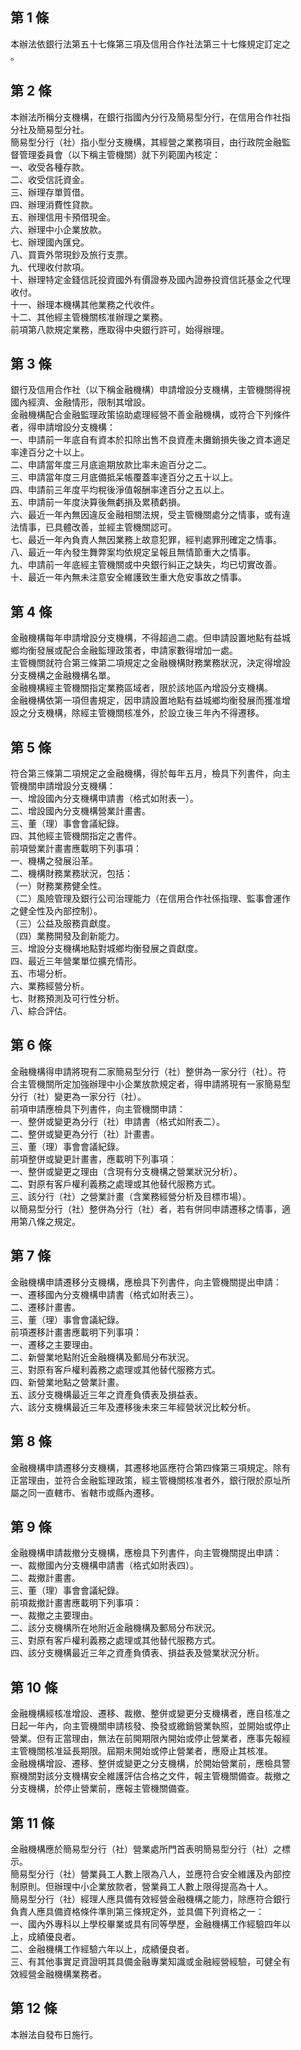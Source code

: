 第 1 條
-------
本辦法依銀行法第五十七條第三項及信用合作社法第三十七條規定訂定之  
。

第 2 條
-------
本辦法所稱分支機構，在銀行指國內分行及簡易型分行，在信用合作社指  
分社及簡易型分社。  
簡易型分行（社）指小型分支機構，其經營之業務項目，由行政院金融監  
督管理委員會（以下稱主管機關）就下列範圍內核定：  
一、收受各種存款。  
二、收受信託資金。  
三、辦理存單質借。  
四、辦理消費性貸款。  
五、辦理信用卡預借現金。  
六、辦理中小企業放款。  
七、辦理國內匯兌。  
八、買賣外幣現鈔及旅行支票。  
九、代理收付款項。  
十、辦理特定金錢信託投資國外有價證券及國內證券投資信託基金之代理  
    收付。  
十一、辦理本機構其他業務之代收件。  
十二、其他經主管機關核准辦理之業務。  
前項第八款規定業務，應取得中央銀行許可，始得辦理。

第 3 條
-------
銀行及信用合作社（以下稱金融機構）申請增設分支機構，主管機關得視  
國內經濟、金融情形，限制其增設。  
金融機構配合金融監理政策協助處理經營不善金融機構，或符合下列條件  
者，得申請增設分支機構：  
一、申請前一年底自有資本於扣除出售不良資產未攤銷損失後之資本適足  
    率達百分之十以上。  
二、申請當年度三月底逾期放款比率未逾百分之二。  
三、申請當年度三月底備抵呆帳覆蓋率達百分之五十以上。  
四、申請前三年度平均稅後淨值報酬率達百分之五以上。  
五、申請前一年度決算後無虧損及累積虧損。  
六、最近一年內無因違反金融相關法規，受主管機關處分之情事，或有違  
    法情事，已具體改善，並經主管機關認可。  
七、最近一年內負責人無因業務上故意犯罪，經判處罪刑確定之情事。  
八、最近一年內發生舞弊案均依規定呈報且無情節重大之情事。  
九、申請前一年底經主管機關或中央銀行糾正之缺失，均已切實改善。  
十、最近一年內無未注意安全維護致生重大危安事故之情事。

第 4 條
-------
金融機構每年申請增設分支機構，不得超過二處。但申請設置地點有益城  
鄉均衡發展或配合金融監理政策者，申請家數得增加一處。  
主管機關就符合第三條第二項規定之金融機構財務業務狀況，決定得增設  
分支機構之金融機構名單。  
金融機構經主管機關指定業務區域者，限於該地區內增設分支機構。  
金融機構依第一項但書規定，因申請設置地點有益城鄉均衡發展而獲准增  
設之分支機構，除經主管機關核准外，於設立後三年內不得遷移。

第 5 條
-------
符合第三條第二項規定之金融機構，得於每年五月，檢具下列書件，向主  
管機關申請增設分支機構：  
一、增設國內分支機構申請書（格式如附表一）。  
二、增設國內分支機構營業計畫書。  
三、董（理）事會會議紀錄。  
四、其他經主管機關指定之書件。  
前項營業計畫書應載明下列事項：  
一、機構之發展沿革。  
二、機構財務業務狀況，包括：  
（一）財務業務健全性。  
（二）風險管理及銀行公司治理能力（在信用合作社係指理、監事會運作  
      之健全性及內部控制）。  
（三）公益及服務貢獻度。  
（四）業務開發及創新能力。  
三、增設分支機構地點對城鄉均衡發展之貢獻度。  
四、最近三年營業單位擴充情形。  
五、市場分析。  
六、業務經營分析。  
七、財務預測及可行性分析。  
八、綜合評估。

第 6 條
-------
金融機構得申請將現有二家簡易型分行（社）整併為一家分行（社）。符  
合主管機關所定加強辦理中小企業放款規定者，得申請將現有一家簡易型  
分行（社）變更為一家分行（社）。  
前項申請應檢具下列書件，向主管機關申請：  
一、整併或變更為分行（社）申請書（格式如附表二）。  
二、整併或變更為分行（社）計畫書。  
三、董（理）事會會議紀錄。  
前項整併或變更計畫書，應載明下列事項：  
一、整併或變更之理由（含現有分支機構之營業狀況分析）。  
二、對原有客戶權利義務之處理或其他替代服務方式。  
三、該分行（社）之營業計畫（含業務經營分析及目標市場）。  
以簡易型分行（社）整併為分行（社）者，若有併同申請遷移之情事，適  
用第八條之規定。

第 7 條
-------
金融機構申請遷移分支機構，應檢具下列書件，向主管機關提出申請：  
一、遷移國內分支機構申請書（格式如附表三）。  
二、遷移計畫書。  
三、董（理）事會會議紀錄。  
前項遷移計畫書應載明下列事項：  
一、遷移之主要理由。  
二、新營業地點附近金融機構及郵局分布狀況。  
三、對原有客戶權利義務之處理或其他替代服務方式。  
四、新營業地點之營業計畫。  
五、該分支機構最近三年之資產負債表及損益表。  
六、該分支機構最近三年及遷移後未來三年經營狀況比較分析。

第 8 條
-------
金融機構申請遷移分支機構，其遷移地區應符合第四條第三項規定。除有  
正當理由，並符合金融監理政策，經主管機關核准者外，銀行限於原址所  
屬之同一直轄市、省轄市或縣內遷移。

第 9 條
-------
金融機構申請裁撤分支機構，應檢具下列書件，向主管機關提出申請：  
一、裁撤國內分支機構申請書（格式如附表四）。  
二、裁撤計畫書。  
三、董（理）事會會議紀錄。  
前項裁撤計畫書應載明下列事項：  
一、裁撤之主要理由。  
二、該分支機構所在地附近金融機構及郵局分布狀況。  
三、對原有客戶權利義務之處理或其他替代服務方式。  
四、該分支機構最近三年之資產負債表、損益表及營業狀況分析。

第 10 條
--------
金融機構經核准增設、遷移、裁撤、整併或變更分支機構者，應自核准之  
日起一年內，向主管機關申請核發、換發或繳銷營業執照，並開始或停止  
營業。但有正當理由，無法在前開期限內開始或停止營業者，應事先報經  
主管機關核准延長期限。屆期未開始或停止營業者，應廢止其核准。  
金融機構增設、遷移、整併或變更之分支機構，於開始營業前，應檢具警  
察機關對該分支機構安全維護評估合格之文件，報主管機關備查。裁撤之  
分支機構，於停止營業前，應報主管機關備查。

第 11 條
--------
金融機構應於簡易型分行（社）營業處所門首表明簡易型分行（社）之標  
示。  
簡易型分行（社）營業員工人數上限為八人，並應符合安全維護及內部控  
制原則。但辦理中小企業放款者，營業員工人數上限得提高為十人。  
簡易型分行（社）經理人應具備有效經營金融機構之能力，除應符合銀行  
負責人應具備資格條件準則第三條規定外，並具備下列資格之一：  
一、國內外專科以上學校畢業或具有同等學歷，金融機構工作經驗四年以  
    上，成績優良者。  
二、金融機構工作經驗六年以上，成績優良者。  
三、有其他事實足資證明其具備金融專業知識或金融經營經驗，可健全有  
    效經營金融機構業務者。

第 12 條
--------
本辦法自發布日施行。

